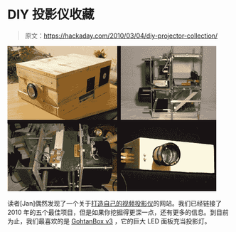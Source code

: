 # DIY 投影仪收藏

> 原文：<https://hackaday.com/2010/03/04/diy-projector-collection/>

![](img/0de6d5059505dcc95fe35a1381b50e0b.png "allinbox-projectors")

读者[Jan]偶然发现了一个关于[打造自己的视频投影仪](http://www.allinbox.com/allinbox2010.htm)的网站。我们已经链接了 2010 年的五个最佳项目，但是如果你挖掘得更深一点，还有更多的信息。到目前为止，我们最喜欢的是 [GohtanBox v3](http://www.allinbox.com/GohtanBox3/GohtanBox3.htm) ，它的巨大 LED 面板充当投影灯。